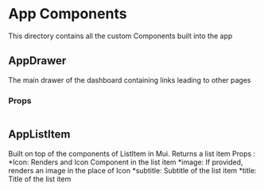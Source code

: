 # App Components
This directory contains all the custom Components built into the app

## AppDrawer
The main drawer of the dashboard containing links leading to other pages
### Props
``` open: Takes Boolean value indicating whether the drawers is open or not
```

## AppListItem
Built on top of the components of ListItem in Mui. Returns a list item
Props : *Icon: Renders and Icon Component in the list item
        *image: If provided, renders an image in the place of Icon
        *subtitle: Subtitle of the list item
        *title: Title of the list item
        




